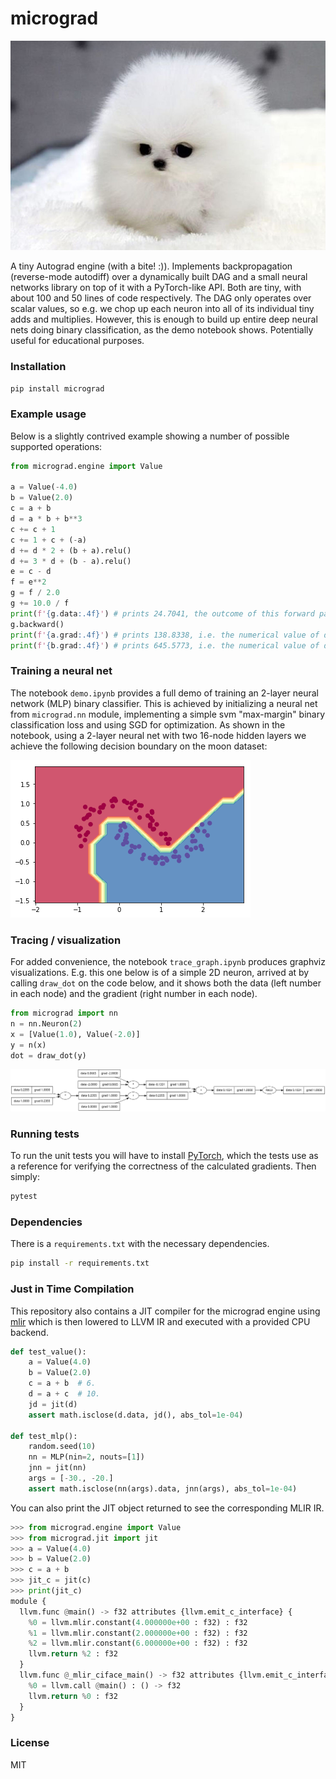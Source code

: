 
# micrograd

![awww](puppy.jpg)

A tiny Autograd engine (with a bite! :)). Implements backpropagation (reverse-mode autodiff) over a dynamically built DAG and a small neural networks library on top of it with a PyTorch-like API. Both are tiny, with about 100 and 50 lines of code respectively. The DAG only operates over scalar values, so e.g. we chop up each neuron into all of its individual tiny adds and multiplies. However, this is enough to build up entire deep neural nets doing binary classification, as the demo notebook shows. Potentially useful for educational purposes.

### Installation

```bash
pip install micrograd
```

### Example usage

Below is a slightly contrived example showing a number of possible supported operations:

```python
from micrograd.engine import Value

a = Value(-4.0)
b = Value(2.0)
c = a + b
d = a * b + b**3
c += c + 1
c += 1 + c + (-a)
d += d * 2 + (b + a).relu()
d += 3 * d + (b - a).relu()
e = c - d
f = e**2
g = f / 2.0
g += 10.0 / f
print(f'{g.data:.4f}') # prints 24.7041, the outcome of this forward pass
g.backward()
print(f'{a.grad:.4f}') # prints 138.8338, i.e. the numerical value of dg/da
print(f'{b.grad:.4f}') # prints 645.5773, i.e. the numerical value of dg/db
```

### Training a neural net

The notebook `demo.ipynb` provides a full demo of training an 2-layer neural network (MLP) binary classifier. This is achieved by initializing a neural net from `micrograd.nn` module, implementing a simple svm "max-margin" binary classification loss and using SGD for optimization. As shown in the notebook, using a 2-layer neural net with two 16-node hidden layers we achieve the following decision boundary on the moon dataset:

![2d neuron](moon_mlp.png)

### Tracing / visualization

For added convenience, the notebook `trace_graph.ipynb` produces graphviz visualizations. E.g. this one below is of a simple 2D neuron, arrived at by calling `draw_dot` on the code below, and it shows both the data (left number in each node) and the gradient (right number in each node).

```python
from micrograd import nn
n = nn.Neuron(2)
x = [Value(1.0), Value(-2.0)]
y = n(x)
dot = draw_dot(y)
```

![2d neuron](gout.svg)

### Running tests

To run the unit tests you will have to install [PyTorch](https://pytorch.org/), which the tests use as a reference for verifying the correctness of the calculated gradients. Then simply:

```bash
pytest
```

### Dependencies

There is a `requirements.txt` with the necessary dependencies.

```bash
pip install -r requirements.txt
```

### Just in Time Compilation

This repository also contains a JIT compiler for the micrograd engine using [mlir](https://mlir.llvm.org/) which is then lowered to LLVM IR and executed with a provided
CPU backend.

```python
def test_value():
    a = Value(4.0)
    b = Value(2.0)
    c = a + b  # 6.
    d = a + c  # 10.
    jd = jit(d)
    assert math.isclose(d.data, jd(), abs_tol=1e-04)

def test_mlp():
    random.seed(10)
    nn = MLP(nin=2, nouts=[1])
    jnn = jit(nn)
    args = [-30., -20.]
    assert math.isclose(nn(args).data, jnn(args), abs_tol=1e-04)
```

You can also print the JIT object returned to see the corresponding MLIR IR.
```python
>>> from micrograd.engine import Value
>>> from micrograd.jit import jit
>>> a = Value(4.0)
>>> b = Value(2.0)
>>> c = a + b
>>> jit_c = jit(c)
>>> print(jit_c)
module {
  llvm.func @main() -> f32 attributes {llvm.emit_c_interface} {
    %0 = llvm.mlir.constant(4.000000e+00 : f32) : f32
    %1 = llvm.mlir.constant(2.000000e+00 : f32) : f32
    %2 = llvm.mlir.constant(6.000000e+00 : f32) : f32
    llvm.return %2 : f32
  }
  llvm.func @_mlir_ciface_main() -> f32 attributes {llvm.emit_c_interface} {
    %0 = llvm.call @main() : () -> f32
    llvm.return %0 : f32
  }
}
```

### License

MIT
